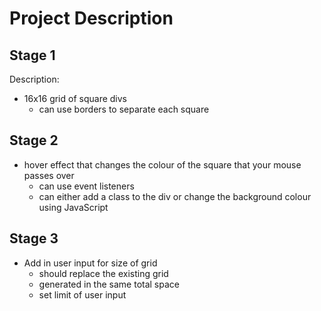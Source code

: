 # Project Description

## Stage 1

Description:

- 16x16 grid of square divs
  - can use borders to separate each square

## Stage 2

- hover effect that changes the colour of the square that your mouse passes
over
  - can use event listeners
  - can either add a class to the div or change the background colour using
  JavaScript

## Stage 3

- Add in user input for size of grid
  - should replace the existing grid
  - generated in the same total space
  - set limit of user input
